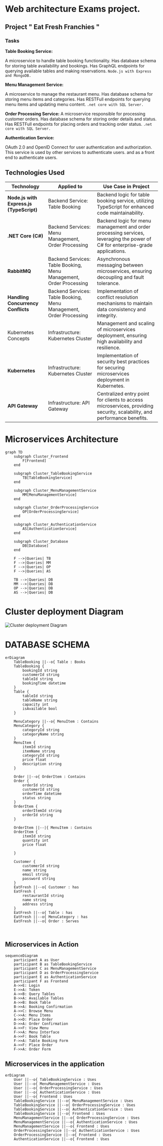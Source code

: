 # Web architecture Exams project.

## Project " Eat Fresh Franchies "

### Tasks

**Table Booking Service:**

A microservice to handle table booking functionality.
Has database schema for storing table availability and bookings.
Has GraphQL endpoints for querying available tables and making reservations. `Node.js with Express and MongoDB.`

**Menu Management Service:**

A microservice to manage the restaurant menu.
Has database schema for storing menu items and categories.
Has RESTFull endpoints for querying menu items and updating menu content.
`.net core with SQL Server.`

**Order Processing Service:**
A microservice responsible for processing customer orders.
Has database schema for storing order details and status.
Has RESTFull endpoints for placing orders and tracking order status.
`.net core with SQL Server.`

**Authentication Service:**

OAuth 2.0 and OpenID Connect for user authentication and authorization.
This service is used by other services to authenticate users. and as a front end to authenticate users.

## Technologies Used

<table>
<thead>
    <tr>
    <th>Technology</th>
    <th>Applied to</th>
    <th>Use Case in Project</th>
    </tr>
</thead>
<tbody>
    <tr>
    <td><b>Node.js with Express.js (TypeScript)</td>
    <td>Backend Service: Table Booking</td>
    <td>Backend logic for table booking service, utilizing TypeScript for enhanced code maintainability.</td>
    </tr>
    <tr>
    <td><b>.NET Core (C#)</td>
    <td>Backend Services: Menu Management, Order Processing</td>
    <td>Backend logic for menu management and order processing services, leveraging the power of C# for enterprise-grade applications.</td>
    </tr>
    <tr>
    <td><b>RabbitMQ</td>
    <td>Backend Services: Table Booking, Menu Management, Order Processing</td>
    <td>Asynchronous messaging between microservices, ensuring decoupling and fault tolerance.</td>
    </tr>
    <tr>
    <td><b>Handling Concurrency Conflicts</td>
    <td>Backend Services: Table Booking, Menu Management, Order Processing</td>
    <td>Implementation of conflict resolution mechanisms to maintain data consistency and integrity.</td>
    </tr>
    <tr>
    <td>Kubernetes Concepts</td>
    <td>Infrastructure: Kubernetes Cluster</td>
    <td>Management and scaling of microservices deployment, ensuring high availability and resilience.</td>
    </tr>
    <tr>
    <td><b>Kubernetes</td>
    <td>Infrastructure: Kubernetes Cluster</td>
    <td>Implementation of security best practices for securing microservices deployment in Kubernetes.</td>
    </tr>
    <tr>
    <td><b>API Gateway</td>
    <td>Infrastructure: API Gateway</td>
    <td>Centralized entry point for clients to access microservices, providing security, scalability, and performance benefits.</td>
    </tr>
    <tr>

</tbody>
</table>

# Microservices Architecture

```mermaid
graph TD
    subgraph Cluster_Frontend
        F[Frontend]
    end

    subgraph Cluster_TableBookingService
        TB[TableBookingService]
    end

    subgraph Cluster_MenuManagementService
        MM[MenuManagementService]
    end

    subgraph Cluster_OrderProcessingService
        OP[OrderProcessingService]
    end

    subgraph Cluster_AuthenticationService
        AS[AuthenticationService]
    end

    subgraph Cluster_Database
        DB[Database]
    end

    F -->|Queries| TB
    F -->|Queries| MM
    F -->|Queries| OP
    F -->|Queries| AS

    TB -->|Queries| DB
    MM -->|Queries| DB
    OP -->|Queries| DB
    AS -->|Queries| DB
```

# Cluster deployment Diagram

![Cluster deployment Diagram](assets/image.png)

# DATABASE SCHEMA

```mermaid
erDiagram
    TableBooking ||--o{ Table : Books
    TableBooking {
        bookingId string
        customerId string
        tableId string
        bookingTime datetime
    }
    Table {
        tableId string
        tableName string
        capacity int
        isAvailable bool
    }

    MenuCategory ||--o{ MenuItem : Contains
    MenuCategory {
        categoryId string
        categoryName string
    }
    MenuItem {
        itemId string
        itemName string
        categoryId string
        price float
        description string
    }

    Order ||--o{ OrderItem : Contains
    Order {
        orderId string
        customerId string
        orderTime datetime
        status string
    }
    OrderItem {
        orderItemId string
        orderId string
    }

    OrderItem ||--|{ MenuItem : Contains
    OrderItem {
        itemId string
        quantity int
        price float
        
    }

    Customer {
        customerId string
        name string
        email string
        password string
    }
    EatFresh ||--o{ Customer : has
    EatFresh {
        restaurantId string
        name string
        address string
    }
    EatFresh ||--o{ Table : has
    EatFresh ||--o{ MenuCategory : has
    EatFresh ||--o{ Order : Serves



```

## Microservices in Action

```mermaid
sequenceDiagram
    participant A as User
    participant B as TableBookingService
    participant C as MenuManagementService
    participant D as OrderProcessingService
    participant E as AuthenticationService
    participant F as Frontend
    A->>E: Login
    E->>A: Token
    A->>B: Query Tables
    B->>A: Available Tables
    A->>B: Book Table
    B->>A: Booking Confirmation
    A->>C: Browse Menu
    C->>A: Menu Items
    A->>D: Place Order
    D->>A: Order Confirmation
    A->>F: View Menu
    F->>A: Menu Interface
    A->>F: Book Table
    F->>A: Table Booking Form
    A->>F: Place Order
    F->>A: Order Form
```

## Microservices in the application

```mermaid
erDiagram
    User ||--o{ TableBookingService : Uses
    User ||--o{ MenuManagementService : Uses
    User ||--o{ OrderProcessingService : Uses
    User ||--o{ AuthenticationService : Uses
    User ||--o{ Frontend : Uses
    TableBookingService ||--o{ MenuManagementService : Uses
    TableBookingService ||--o{ OrderProcessingService : Uses
    TableBookingService ||--o{ AuthenticationService : Uses
    TableBookingService ||--o{ Frontend : Uses
    MenuManagementService ||--o{ OrderProcessingService : Uses
    MenuManagementService ||--o{ AuthenticationService : Uses
    MenuManagementService ||--o{ Frontend : Uses
    OrderProcessingService ||--o{ AuthenticationService : Uses
    OrderProcessingService ||--o{ Frontend : Uses
    AuthenticationService ||--o{ Frontend : Uses
```




